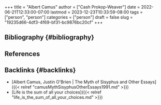 +++
title = "Albert Camus"
author = ["Cash Prokop-Weaver"]
date = 2022-06-21T12:33:00-07:00
lastmod = 2023-12-23T10:33:59-08:00
tags = ["person", "person"]
categories = ["person"]
draft = false
slug = "19235d66-4df3-4f69-bf31-bc9876bc20cf"
+++

## Bibliography {#bibliography}

## References

<style>.csl-entry{text-indent: -1.5em; margin-left: 1.5em;}</style><div class="csl-bib-body">
</div>



## Backlinks {#backlinks}

-   [Albert Camus, Justin O'Brien | The Myth of Sisyphus and Other Essays]({{< relref "camusMythSisyphusOtherEssays1991.md" >}})
-   [Life is the sum of all your choices]({{< relref "life_is_the_sum_of_all_your_choices.md" >}})
